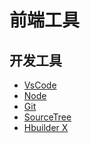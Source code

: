 # 前端工具

## 开发工具

* [VsCode]([https://code.visualstudio.com/](https://code.visualstudio.com/))
* [Node](https://nodejs.org/en)
* [Git](https://git-scm.com/)
* [SourceTree](https://www.sourcetreeapp.com/)
* [Hbuilder X](https://www.dcloud.io/hbuilderx.html)

